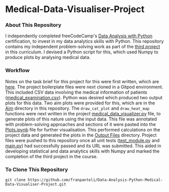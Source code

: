 # Medical-Data-Visualiser-Project
### About This Repository
I independently completed freeCodeCamp's [Data Analysis with Python](https://www.freecodecamp.org/learn/data-analysis-with-python#data-analysis-with-python-course) certification, to invest in my data analytics skills with Python. This repository contains my independent problem-solving work as part of the [third project](https://www.freecodecamp.org/learn/data-analysis-with-python/data-analysis-with-python-projects/medical-data-visualizer) in this curriculum. I devised a Python script for this, which used Numpy to produce plots by analysing medical data. 

### Workflow
Notes on the task brief for this project for this were first written, which are [here](https://github.com/franpanteli/Data-Analysis-Python-Medical-Data-Visualiser-Project/blob/main/1%20project-task-notes.txt). The project boilerplate files were next cloned in a Gitpod environment. This included CSV data involving the medical information of patients ([medical_examination.csv](https://github.com/franpanteli/Data-Analysis-Python-Medical-Data-Visualiser-Project/blob/main/medical_examination.csv)). Python was desired which produced two output plots for this data. Two aim plots were provided for this, which are in the [Aim](https://github.com/franpanteli/Data-Analysis-Python-Medical-Data-Visualiser-Project/tree/main/Aim) directory in this repository. The `draw_cat_plot` and `draw_heat_map` functions were next written in the project [medical_data_visualizer.py](https://github.com/franpanteli/Data-Analysis-Python-Medical-Data-Visualiser-Project/blob/main/medical_data_visualizer.py) file, to generate plots of this nature using the input data. This file was annotated with problem-solving approaches and sections of it were pasted into the [Plots.ipynb](https://github.com/franpanteli/Data-Analysis-Python-Medical-Data-Visualiser-Project/blob/main/Plots.ipynb) file for further visualisation. This performed calculations on the project data and generated the plots in the [Output Files](https://github.com/franpanteli/Data-Analysis-Python-Medical-Data-Visualiser-Project/tree/main/Output%20Files) directory. Project files were pushed to this repository once all unit tests ([test_module.py](https://github.com/franpanteli/Data-Analysis-Python-Medical-Data-Visualiser-Project/blob/main/py%20Files/test_module.py) and [main.py](https://github.com/franpanteli/Data-Analysis-Python-Medical-Data-Visualiser-Project/blob/main/py%20Files/main.py)) had successfully passed and its URL was submitted. This aided in developing statistical and data analytics skills with Numpy and marked the completion of the third project in the course. 

### To Clone This Repository
```
git clone https://github.com/franpanteli/Data-Analysis-Python-Medical-Data-Visualiser-Project.git
```
